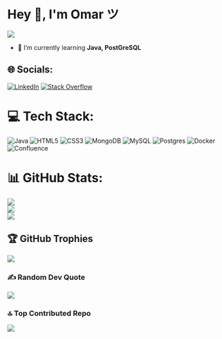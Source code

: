 # Hey 👋, I'm Omar ツ

[![](https://visitcount.itsvg.in/api?id=pereirzzz1&icon=0&color=12)](https://visitcount.itsvg.in)

- 🌱 I’m currently learning **Java, PostGreSQL**

## 🌐 Socials:
[![LinkedIn](https://img.shields.io/badge/LinkedIn-%230077B5.svg?logo=linkedin&logoColor=white)](https://ch.linkedin.com/in/omar-diego-ozan-pereira-61a512225) [![Stack Overflow](https://img.shields.io/badge/-Stackoverflow-FE7A16?logo=stack-overflow&logoColor=white)](https://stackoverflow.com/users/20068462/omar-ozan) 

# 💻 Tech Stack:
![Java](https://img.shields.io/badge/java-%23ED8B00.svg?style=plastic&logo=java&logoColor=white) ![HTML5](https://img.shields.io/badge/html5-%23E34F26.svg?style=plastic&logo=html5&logoColor=white) ![CSS3](https://img.shields.io/badge/css3-%231572B6.svg?style=plastic&logo=css3&logoColor=white) ![MongoDB](https://img.shields.io/badge/MongoDB-%234ea94b.svg?style=plastic&logo=mongodb&logoColor=white) ![MySQL](https://img.shields.io/badge/mysql-%2300f.svg?style=plastic&logo=mysql&logoColor=white) ![Postgres](https://img.shields.io/badge/postgres-%23316192.svg?style=plastic&logo=postgresql&logoColor=white) ![Docker](https://img.shields.io/badge/docker-%230db7ed.svg?style=plastic&logo=docker&logoColor=white) ![Confluence](https://img.shields.io/badge/confluence-%23172BF4.svg?style=plastic&logo=confluence&logoColor=white)
# 📊 GitHub Stats:
![](https://github-readme-stats.vercel.app/api?username=pereirzzz1&theme=dark&hide_border=false&include_all_commits=false&count_private=false)<br/>
![](https://github-readme-streak-stats.herokuapp.com/?user=pereirzzz1&theme=dark&hide_border=false)<br/>
![](https://github-readme-stats.vercel.app/api/top-langs/?username=pereirzzz1&theme=dark&hide_border=false&include_all_commits=false&count_private=false&layout=compact)

## 🏆 GitHub Trophies
![](https://github-profile-trophy.vercel.app/?username=pereirzzz1&theme=darkhub&no-frame=false&no-bg=true&margin-w=4)

### ✍️ Random Dev Quote
![](https://quotes-github-readme.vercel.app/api?type=horizontal&theme=radical)

### 🔝 Top Contributed Repo
![](https://github-contributor-stats.vercel.app/api?username=pereirzzz1&limit=5&theme=dark&combine_all_yearly_contributions=true)
